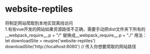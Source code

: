 # website-reptiles
将制定网站爬取到本地实现离线访问  
1.有些vue开发的网站如果资源路径不正确，需要手动把dist文件夹下所有的__webpack_require__.p = "/" 替换成__webpack_require__.p = "./"
用法：  
let downloadSite = reuqire('website-reptiles')
downloadSite('http://localhost:8080') // 传入你想要爬取的网站路径
